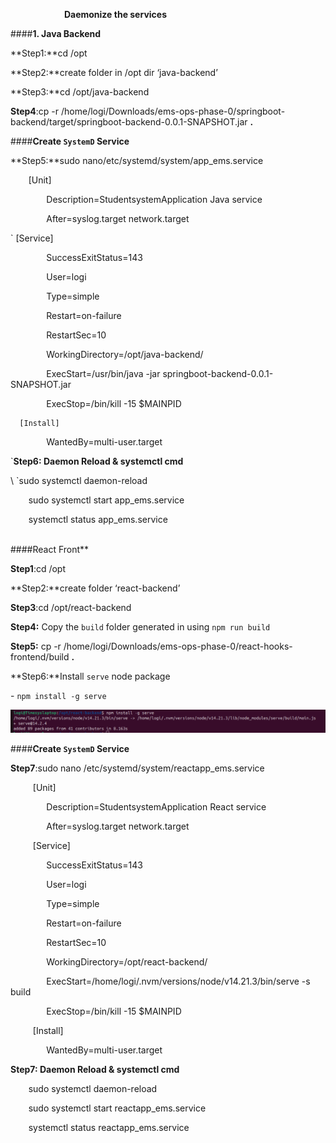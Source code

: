 ﻿`            `**Daemonize the services**

####**1. Java Backend**

**Step1:**cd /opt

**Step2:**create folder in /opt dir ‘java-backend’

**Step3:**cd /opt/java-backend

**Step4**:cp -r /home/logi/Downloads/ems-ops-phase-0/springboot-backend/target/springboot-backend-0.0.1-SNAPSHOT.jar **.**

####**Create `SystemD` Service**

**Step5:**sudo nano/etc/systemd/system/app\_ems.service

`    `[Unit]

`        `Description=StudentsystemApplication Java service

`        `After=syslog.target network.target

`     [Service]

`        `SuccessExitStatus=143

`        `User=logi

`        `Type=simple

`        `Restart=on-failure

`        `RestartSec=10

`        `WorkingDirectory=/opt/java-backend/

`        `ExecStart=/usr/bin/java -jar springboot-backend-0.0.1-SNAPSHOT.jar

`        `ExecStop=/bin/kill -15 $MAINPID

      [Install]

`        `WantedBy=multi-user.target

`**Step6: Daemon Reload & systemctl cmd**

\    `sudo systemctl daemon-reload

`    `sudo systemctl start app\_ems.service

`    `systemctl status app\_ems.service

\
####React Front**

**Step1**:cd /opt

**Step2:**create folder ‘react-backend’

**Step3**:cd /opt/react-backend

**Step4:** Copy the `build` folder generated in using `npm run build`

**Step5:** cp -r /home/logi/Downloads/ems-ops-phase-0/react-hooks-frontend/build **.**

**Step6:**Install `serve` node package

\- `npm install -g serve`

![](Aspose.Words.ab4fa5fc-594d-44c6-8be7-5cebf4ca8968.001.png)

####**Create `SystemD` Service**

**Step7**:sudo nano /etc/systemd/system/reactapp\_ems.service

`     `[Unit]

`        `Description=StudentsystemApplication React service

`        `After=syslog.target network.target

`     `[Service]

`        `SuccessExitStatus=143

`        `User=logi

`        `Type=simple

`        `Restart=on-failure

`        `RestartSec=10

`        `WorkingDirectory=/opt/react-backend/

`        `ExecStart=/home/logi/.nvm/versions/node/v14.21.3/bin/serve -s build

`        `ExecStop=/bin/kill -15 $MAINPID

`     `[Install]

`        `WantedBy=multi-user.target

**Step7: Daemon Reload & systemctl cmd**

`    `sudo systemctl daemon-reload

`    `sudo systemctl start reactapp\_ems.service

`    `systemctl status reactapp\_ems.service





